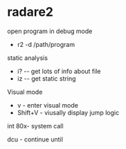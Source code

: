 # radare2
open program in debug mode  
  * r2 -d /path/program


static analysis  
  * i? -- get lots of info about file
  * iz -- get static string 

Visual mode
  * v - enter visual mode
  * Shift+V - viusally display jump logic

int 80x- system call

 dcu - continue until 
